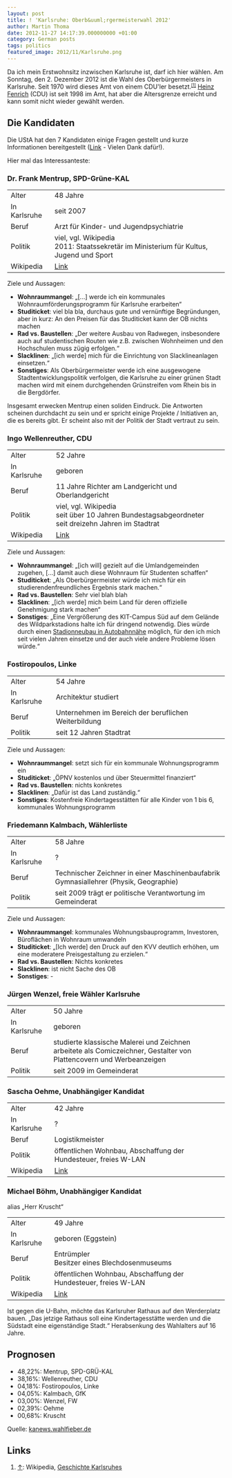 ```yaml
---
layout: post
title: ! 'Karlsruhe: Oberb&uuml;rgermeisterwahl 2012'
author: Martin Thoma
date: 2012-11-27 14:17:39.000000000 +01:00
category: German posts
tags: politics
featured_image: 2012/11/Karlsruhe.png
---
```

Da ich mein Erstwohnsitz inzwischen Karlsruhe ist, darf ich hier w&auml;hlen. Am Sonntag, den 2. Dezember 2012 ist die Wahl des Oberb&uuml;rgermeisters in Karlsruhe. Seit 1970 wird dieses Amt von einem CDU'ler besetzt.<small><sup><a href="#ref1" name="anchor1">[1]</a></sup></small> <a href="http://de.wikipedia.org/wiki/Heinz_Fenrich">Heinz Fenrich</a> (CDU) ist seit 1998 im Amt, hat aber die Altersgrenze erreicht und kann somit nicht wieder gew&auml;hlt werden.

<h2>Die Kandidaten</h2>
Die UStA hat den 7 Kandidaten einige Fragen gestellt und kurze Informationen bereitgestellt (<a href="http://www.usta.de/wiki/buergermeisterwahl2012">Link</a> - Vielen Dank daf&uuml;r!). 

Hier mal das Interessanteste:

<h3>Dr. Frank Mentrup, SPD-Gr&uuml;ne-KAL</h3>
<table class="wikitable">
  <tr><td>Alter</td><td>48 Jahre</td></tr>
  <tr><td>In Karlsruhe</td><td>seit 2007</td></tr>
  <tr><td>Beruf</td><td>Arzt f&uuml;r Kinder- und Jugendpsychiatrie</td></tr>
  <tr><td>Politik</td><td>viel, vgl. Wikipedia<br/>2011: Staatssekret&auml;r im Ministerium f&uuml;r Kultus, Jugend und Sport</td></tr>
  <tr><td>Wikipedia</td><td><a href="http://de.wikipedia.org/wiki/Frank_Mentrup">Link</a></td></tr>
</table>

Ziele und Aussagen:
<ul>
  <li><strong>Wohnraummangel</strong>: &bdquo;[...] werde ich ein kommunales Wohnraumf&ouml;rderungsprogramm f&uuml;r Karlsruhe erarbeiten&ldquo;</li>
  <li><strong>Studiticket</strong>: viel bla bla, durchaus gute und vern&uuml;nftige Begr&uuml;ndungen, aber in kurz: An den Preisen f&uuml;r das Studiticket kann der OB nichts machen</li>
  <li><strong>Rad vs. Baustellen</strong>: &bdquo;Der weitere Ausbau von Radwegen, insbesondere auch auf studentischen Routen wie z.B. zwischen Wohnheimen und den Hochschulen muss z&uuml;gig erfolgen.&ldquo;</li>
  <li><strong>Slacklinen</strong>: &bdquo;[ich werde] mich f&uuml;r die Einrichtung von Slacklineanlagen einsetzen.&ldquo;</li>
  <li><strong>Sonstiges</strong>: Als Oberb&uuml;rgermeister werde ich eine ausgewogene Stadtentwicklungspolitik verfolgen, die Karlsruhe zu einer gr&uuml;nen Stadt machen wird mit einem durchgehenden Gr&uuml;nstreifen vom Rhein bis in die Bergd&ouml;rfer.</li>
</ul>

Insgesamt erwecken Mentrup einen soliden Eindruck. Die Antworten scheinen durchdacht zu sein und er spricht einige Projekte / Initiativen an, die es bereits gibt. Er scheint also mit der Politik der Stadt vertraut zu sein.

<h3>Ingo Wellenreuther, CDU</h3>
<table class="wikitable">
  <tr><td>Alter</td><td>52 Jahre</td></tr>
  <tr><td>In Karlsruhe</td><td>geboren</td></tr>
  <tr><td>Beruf</td><td>11 Jahre Richter am Landgericht und Oberlandgericht</td></tr>
  <tr><td>Politik</td><td>viel, vgl. Wikipedia<br/>seit &uuml;ber 10 Jahren Bundestagsabgeordneter<br/>seit dreizehn Jahren im Stadtrat</td></tr>
  <tr><td>Wikipedia</td><td><a href="http://de.wikipedia.org/wiki/Ingo_Wellenreuther">Link</a></td></tr>
</table>

Ziele und Aussagen:
<ul>
  <li><strong>Wohnraummangel</strong>: &bdquo;[ich will] gezielt auf die Umlandgemeinden zugehen, [...] damit auch diese Wohnraum f&uuml;r Studenten schaffen&ldquo;</li>
  <li><strong>Studiticket</strong>: &bdquo;Als Oberb&uuml;rgermeister w&uuml;rde ich mich f&uuml;r ein studierendenfreundliches Ergebnis stark machen.&ldquo;</li>
  <li><strong>Rad vs. Baustellen</strong>: Sehr viel blah blah</li>
  <li><strong>Slacklinen</strong>: &bdquo;[ich werde] mich beim Land f&uuml;r deren offizielle Genehmigung stark machen&ldquo;</li>
  <li><strong>Sonstiges</strong>: &bdquo;Eine Vergr&ouml;&szlig;erung des KIT-Campus S&uuml;d auf dem Gel&auml;nde des Wildparkstadions halte ich f&uuml;r dringend notwendig. Dies w&uuml;rde durch einen <u>Stadionneubau in Autobahnn&auml;he</u> m&ouml;glich, f&uuml;r den ich mich seit vielen Jahren einsetze und der auch viele andere Probleme l&ouml;sen w&uuml;rde.&ldquo;</li>
</ul>

<h3>Fostiropoulos, Linke</h3>
<table class="wikitable">
  <tr><td>Alter</td><td>54 Jahre</td></tr>
  <tr><td>In Karlsruhe</td><td>Architektur studiert</td></tr>
  <tr><td>Beruf</td><td>Unternehmen im Bereich der beruflichen Weiterbildung</td></tr>
  <tr><td>Politik</td><td>seit 12 Jahren Stadtrat</td></tr>
</table>

Ziele und Aussagen:
<ul>
  <li><strong>Wohnraummangel</strong>: setzt sich f&uuml;r ein kommunale Wohnungsprogramm ein</li>
  <li><strong>Studiticket</strong>: &bdquo;&Ouml;PNV kostenlos und &uuml;ber Steuermittel finanziert&ldquo;</li>
  <li><strong>Rad vs. Baustellen</strong>: nichts konkretes</li>
  <li><strong>Slacklinen</strong>: &bdquo;Daf&uuml;r ist das Land zust&auml;ndig.&ldquo;</li>
  <li><strong>Sonstiges</strong>: Kostenfreie Kindertagesst&auml;tten f&uuml;r alle Kinder von 1 bis 6, kommunales Wohnungsprogramm</li>
</ul>

<h3>Friedemann Kalmbach, W&auml;hlerliste</h3>
<table class="wikitable">
  <tr><td>Alter</td><td>58 Jahre</td></tr>
  <tr><td>In Karlsruhe</td><td>?</td></tr>
  <tr><td>Beruf</td><td>Technischer Zeichner in einer Maschinenbaufabrik<br/>Gymnasiallehrer (Physik, Geographie)</td></tr>
  <tr><td>Politik</td><td>seit 2009 tr&auml;gt er politische Verantwortung im Gemeinderat</td></tr>
</table>

Ziele und Aussagen:
<ul>
  <li><strong>Wohnraummangel</strong>: kommunales Wohnungsbauprogramm, Investoren, B&uuml;rofl&auml;chen in Wohnraum umwandeln</li>
  <li><strong>Studiticket</strong>: &bdquo;[Ich werde] den Druck auf den KVV deutlich erh&ouml;hen, um eine moderatere Preisgestaltung zu erzielen.&ldquo;</li>
  <li><strong>Rad vs. Baustellen</strong>: Nichts konkretes</li>
  <li><strong>Slacklinen</strong>: ist nicht Sache des OB</li>
  <li><strong>Sonstiges</strong>: -</li>
</ul>

<h3>J&uuml;rgen Wenzel, freie W&auml;hler Karlsruhe</h3>
<table class="wikitable">
  <tr><td>Alter</td><td>50 Jahre</td></tr>
  <tr><td>In Karlsruhe</td><td>geboren</td></tr>
  <tr><td>Beruf</td><td>studierte klassische Malerei und Zeichnen<br/>arbeitete als Comiczeichner, Gestalter von Plattencovern und Werbeanzeigen</td></tr>
  <tr><td>Politik</td><td>seit 2009 im Gemeinderat</td></tr>
</table>

<h3>Sascha Oehme, Unabh&auml;ngiger Kandidat</h3>
<table class="wikitable">
  <tr><td>Alter</td><td>42 Jahre</td></tr>
  <tr><td>In Karlsruhe</td><td>?</td></tr>
  <tr><td>Beruf</td><td>Logistikmeister</td></tr>
  <tr><td>Politik</td><td>&ouml;ffentlichen Wohnbau, Abschaffung der Hundesteuer, freies W-LAN</td></tr>
  <tr><td>Wikipedia</td><td><a href="http://de.wikipedia.org/wiki/Ingo_Wellenreuther">Link</a></td></tr>
</table>

<h3>Michael B&ouml;hm, Unabh&auml;ngiger Kandidat</h3>
alias &bdquo;Herr Kruscht&ldquo;
<table class="wikitable">
  <tr><td>Alter</td><td>49 Jahre</td></tr>
  <tr><td>In Karlsruhe</td><td>geboren (Eggstein)</td></tr>
  <tr><td>Beruf</td><td>Entr&uuml;mpler<br/>Besitzer eines Blechdosenmuseums</td></tr>
  <tr><td>Politik</td><td>&ouml;ffentlichen Wohnbau, Abschaffung der Hundesteuer, freies W-LAN</td></tr>
  <tr><td>Wikipedia</td><td><a href="http://de.wikipedia.org/wiki/Ingo_Wellenreuther">Link</a></td></tr>
</table>

Ist gegen die U-Bahn, m&ouml;chte das Karlsruher Rathaus auf den Werderplatz bauen. 
&bdquo;Das jetzige Rathaus soll eine Kindertagesst&auml;tte werden und die S&uuml;dstadt eine eigenst&auml;ndige Stadt.&ldquo;
Herabsenkung des Wahlalters auf 16 Jahre.

<h2>Prognosen</h2>
<ul>
  <li>48,22%: Mentrup, SPD-GR&Uuml;-KAL</li>
  <li>38,16%: Wellenreuther, CDU</li>
  <li>04,18%: Fostiropoulos, Linke</li>
  <li>04,05%: Kalmbach, GfK</li>
  <li>03,00%: Wenzel, FW</li>
  <li>02,39%: Oehme</li>
  <li>00,68%: Kruscht</li>
</ul>
Quelle: <a href="http://ka-news.wahlfieber.de/de_du/markt/D-2012-KA-BM1--oberburgermeisterwahlen-in-karlsruhe-2012/">kanews.wahlfieber.de</a>

<h2>Links</h2>
<ol>
  <li><a name="ref1" href="#anchor1">&uarr;</a>: Wikipedia, <a href="http://de.wikipedia.org/wiki/Geschichte_Karlsruhes#.28Ober-.29B.C3.BCrgermeister">Geschichte Karlsruhes</a></li>
</ol>
